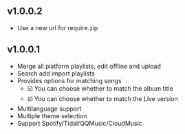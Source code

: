 ﻿## v1.0.0.2
- Use a new url for require.zip

## v1.0.0.1
- Merge all platform playlists, edit offline and upload
- Search add import playlists
- Provides options for matching songs
	- ☑️ You can choose whether to match the album title
	- ☑️ You can choose whether to match the Live version
- Multilanguage support
- Multiple theme selection
- Support Spotify/Tidal/QQMusic/CloudMusic